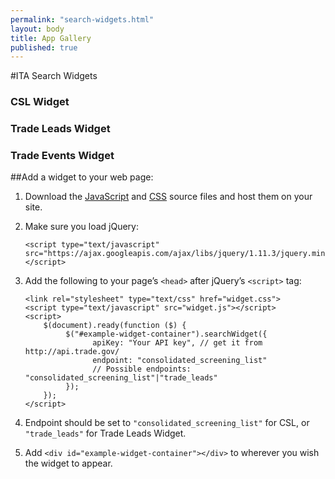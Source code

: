 ```yaml
--- 
permalink: "search-widgets.html" 
layout: body 
title: App Gallery 
published: true 
---
```


#ITA Search Widgets

<link rel="stylesheet" type="text/css" href="widget.css">
<script type="text/javascript" src="widget.js"></script>

<script>
      $(document).ready(function ($) {
        $("#example-widget-container").searchWidget({
          apiKey:   'BieztMWzm1EGY71oPH1KFpwm',
          host:     'https://api.trade.gov',
          endpoint: 'consolidated_screening_list'
        });

        $("#example-trade-leads-widget-container").searchWidget({
          apiKey:   'BieztMWzm1EGY71oPH1KFpwm',
          host:     'https://api.trade.gov',
          endpoint: 'trade_leads'
        });

        $("#example-trade-events-widget-container").searchWidget({
          apiKey:   'BieztMWzm1EGY71oPH1KFpwm',
          host:     'https://api.trade.gov',
          endpoint: 'trade_events'
        });
      });
</script>

<div class="jumbotron transparent">
  <div class="container">
<h3>CSL Widget</h3>

<div id="example-widget-container"></div>

</div>
</div>

<div class="jumbotron transparent">
  <div class="container">
<h3>Trade Leads Widget</h3>

<div id="example-trade-leads-widget-container"></div>

</div>
</div>

<div class="jumbotron transparent">
  <div class="container">
<h3>Trade Events Widget</h3>

<div id="example-trade-events-widget-container"></div>

</div>
</div>

##Add a widget to your web page:

1.  Download the [JavaScript](widget.js) and [CSS](widget.css) source files and host them on your site.
2.  Make sure you load jQuery:

        <script type="text/javascript" src="https://ajax.googleapis.com/ajax/libs/jquery/1.11.3/jquery.min.js"></script>

3.  Add the following to your page’s `<head>` after jQuery’s `<script>` tag:

        <link rel="stylesheet" type="text/css" href="widget.css">
        <script type="text/javascript" src="widget.js"></script>
        <script>
            $(document).ready(function ($) {
                 $("#example-widget-container").searchWidget({
                       apiKey: "Your API key", // get it from http://api.trade.gov/
                       endpoint: "consolidated_screening_list"
                       // Possible endpoints: "consolidated_screening_list"|"trade_leads"
                 });
            });
        </script>

4.  Endpoint should be set to `"consolidated_screening_list"` for CSL, or `"trade_leads"` for Trade Leads Widget.
5.  Add `<div id="example-widget-container"></div>` to wherever you wish the widget to appear.